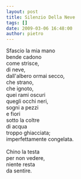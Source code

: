 ```yaml
---
layout: post
title: Silenzio Della Neve
tags: []
date: 2009-03-06 16:48:00
author: pietro
---
```

Sfascio la mia mano<br/>bende cadono<br/>come strisce,<br/>di neve,<br/>dall'albero ormai secco,<br/>che strano,<br/>che ignoto,<br/>quei rami oscuri<br/>quegli occhi neri,<br/>sogni a pezzi<br/>e fiori<br/>sotto la coltre<br/>di acqua<br/>troppo ghiacciata;<br/>imperfettamente congelata.<br/><br/>Chino la testa<br/>per non vedere,<br/>niente resta<br/>da sentire.
